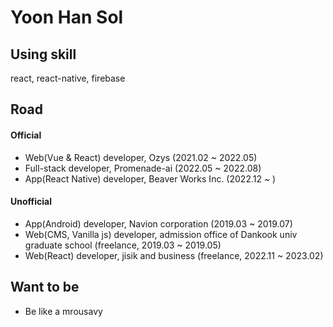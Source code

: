 # Yoon Han Sol

## Using skill

react, react-native, firebase

## Road
#### Official

- Web(Vue & React) developer, Ozys (2021.02 ~ 2022.05)
- Full-stack developer, Promenade-ai (2022.05 ~ 2022.08)
- App(React Native) developer, Beaver Works Inc. (2022.12 ~ )

    
#### Unofficial

- App(Android) developer, Navion corporation (2019.03 ~ 2019.07)
- Web(CMS, Vanilla js) developer, admission office of Dankook univ graduate school (freelance, 2019.03 ~ 2019.05)
- Web(React) developer, jisik and business (freelance, 2022.11 ~ 2023.02)

    
## Want to be

- Be like a mrousavy
